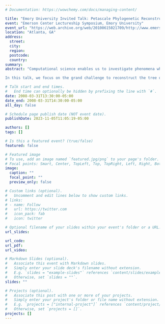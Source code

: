 ```yaml
---
# Documentation: https://wowchemy.com/docs/managing-content/

title: "Emory University Invited Talk: Petascale Phylogenetic Reconstruction of Evolutionary Histories"
event: "Emerson Center Lectureship Symposium, Emory University"
event_url: "https://web.archive.org/web/20100615021709/http://www.emerson.emory.edu/conferences/previous.html"
location: "Atlanta, GA"
address:
  street:
  city:
  region:
  postcode:
  country:
summary:
abstract: "Computational science enables us to investigate phenomena where economics or constraints preclude experimentation, evaluate complex models and manage massive data volumes, model processes across interdisciplinary boundaries, and transform business and engineering practices. Increasingly, cyberinfrastructure including petascale computers is required to address our national and global priorities, such as sustainability of our natural environment by reducing our carbon footprint and by decreasing our dependencies on fossil fuels, improving human health and living conditions, understanding the mechanisms of life from molecules and systems to organisms and populations, preventing the spread of disease, predicting and tracking severe weather, recovering from natural and human-caused disasters, maintaining national security, and mastering nanotechnologies. Several of our most fundamental intellectual questions also require computation, such as the formation of the universe, the the evolution of life, and the properties of matter. 

In this talk, we focus on the grand challenge to reconstruct the tree of life. Phylogenies derived from gene order data may prove crucial in answering some fundamental questions in biomolecular evolution. Yet very few techniques are available for phylogenetic reconstruction based upon gene order and content, and these are (for the most part) computationally expensive. High-performance algorithm engineering offers a battery of tools that can reduce, sometimes spectacularly, the running time of existing approaches. We discuss one such such application, in which we started with the method known as *breakpoint analysis* (developed by Sankoff and his colleagues) and produced a software suite, GRAPPA, that demonstrated over a billion-fold speedup in running time (on a variety of real and simulated datasets), by combining low-level algorithmic improvements, cache-aware programming, careful performance tuning, and massive parallelism. The phylogeny reconstruction now can be performed in parallel and attain a linear speedup with the number of processors. We show how these techniques are directly applicable to a large variety of problems in computational biology."

# Talk start and end times.
#   End time can optionally be hidden by prefixing the line with `#`.
date: 2008-03-31T13:30:00-05:00
date_end: 2008-03-31T14:30:00-05:00
all_day: false

# Schedule page publish date (NOT event date).
publishDate: 2023-11-05T11:05:19-05:00

authors: []
tags: []

# Is this a featured event? (true/false)
featured: false

# Featured image
# To use, add an image named `featured.jpg/png` to your page's folder. 
# Focal points: Smart, Center, TopLeft, Top, TopRight, Left, Right, BottomLeft, Bottom, BottomRight.
image:
  caption: ""
  focal_point: ""
  preview_only: false

# Custom links (optional).
#   Uncomment and edit lines below to show custom links.
# links:
# - name: Follow
#   url: https://twitter.com
#   icon_pack: fab
#   icon: twitter

# Optional filename of your slides within your event's folder or a URL.
url_slides:

url_code:
url_pdf:
url_video:

# Markdown Slides (optional).
#   Associate this event with Markdown slides.
#   Simply enter your slide deck's filename without extension.
#   E.g. `slides = "example-slides"` references `content/slides/example-slides.md`.
#   Otherwise, set `slides = ""`.
slides: ""

# Projects (optional).
#   Associate this post with one or more of your projects.
#   Simply enter your project's folder or file name without extension.
#   E.g. `projects = ["internal-project"]` references `content/project/deep-learning/index.md`.
#   Otherwise, set `projects = []`.
projects: []
---
```

